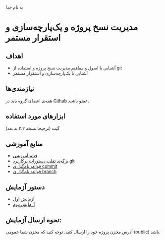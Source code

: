 به نام خدا

# مدیریت نسخ پروژه و یک‌پارچه‌سازی و استقرار مستمر

## اهداف 
- آشنایی با اصول و مفاهیم مدیریت نسخ پروژه و استفاده از git
- آشنایی با یک‌‌پارچه‌سازی و استقرار مستمر

## نیازمندی‌ها
همه‌ی اعضای گروه باید در [Github](https://github.com/) عضو باشند.

## ابزارهای مورد استفاده
گیت (ترجیحا نسخه ۲.۲ به بعد)

## منابع آموزشی
- [فیلم آموزشی](https://aparat.com/v/POj9h)
- [برگه‌ی تقلب دستورات پرکاربرد git](https://education.github.com/git-cheat-sheet-education.pdf)
- [قواعد نام‌گذاری commit](https://gist.github.com/robertpainsi/b632364184e70900af4ab688decf6f53)
- [قواعد نام‌گذاری branch](https://gist.github.com/karmenatwork/e0dbe33e1c553e1a998839737c8c799a)

## دستور آزمایش
- [آزمایش اول](./lab1.md)
- [آزمایش دوم](./lab2.md)

## نحوه ارسال آزمایش:
آدرس مخزن پروژه خود را ارسال کنید. توجه کنید که مخزن شما عمومی (public) باشد.

